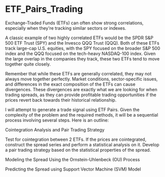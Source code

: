 # ETF_Pairs_Trading
Exchange-Traded Funds (ETFs) can often show strong correlations, especially when they're tracking similar sectors or indexes.

A classic example of two highly correlated ETFs would be the SPDR S&P 500 ETF Trust (SPY) and the Invesco QQQ Trust (QQQ). Both of these ETFs track large-cap U.S. equities, with the SPY focused on the broader S&P 500 index and the QQQ focused on the tech-heavy NASDAQ-100 index. Given the large overlap in the companies they track, these two ETFs tend to move together quite closely.

Remember that while these ETFs are generally correlated, they may not always move together perfectly. Market conditions, sector-specific issues, and differences in the exact composition of the ETFs can cause divergences. These divergences are exactly what we are looking for when trading spreads, as they can provide profitable trading opportunities if the prices revert back towards their historical relationship.

I will attempt to generate a trade signal using ETF Pairs. Given the complexity of the problem and the required methods, it will be a sequential process involving several steps. Here is an outline:

Cointegration Analysis and Pair Trading Strategy

Test for cointegration between 2 ETFs. If the prices are cointegrated, construct the spread series and perform a statistical analysis on it. 
Develop a pair trading strategy based on the statistical properties of the spread.

Modeling the Spread Using the Ornstein-Uhlenbeck (OU) Process

Predicting the Spread using Support Vector Machine (SVM) Model
